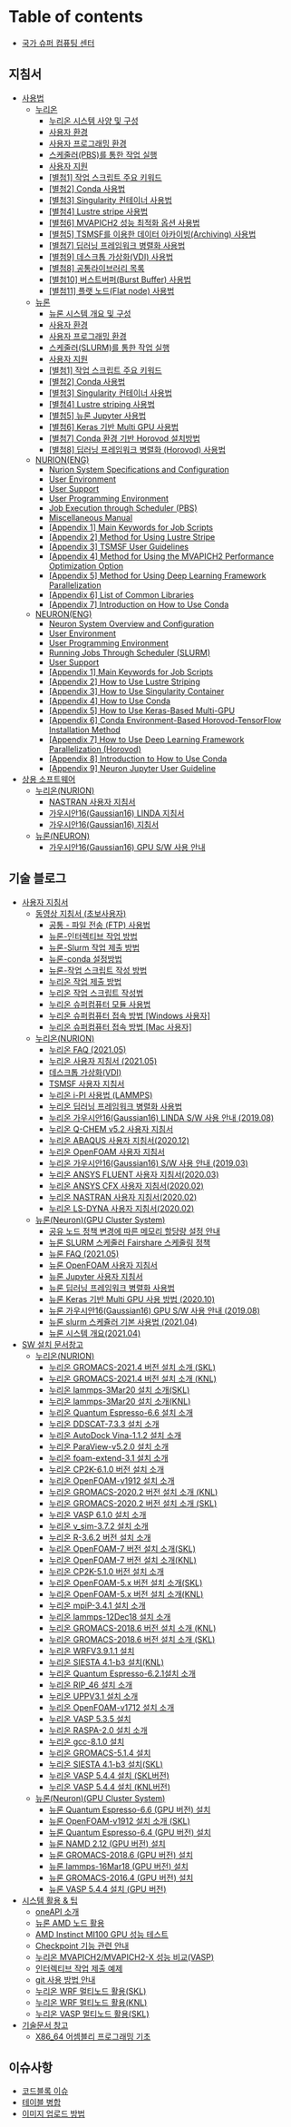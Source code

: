 # Table of contents

* [국가 슈퍼 컴퓨팅 센터](README.md)

## 지침서 <a href="#userguide" id="userguide"></a>

* [사용법](userguide/manual/README.md)
  * [누리온](userguide/manual/nurion/README.md)
    * [누리온 시스템 사양 및 구성](userguide/manual/nurion/nurion-system-overview-and-configuration.md)
    * [사용자 환경](userguide/manual/nurion/user-experience.md)
    * [사용자 프로그래밍 환경](userguide/manual/nurion/user-programming-environment.md)
    * [스케줄러(PBS)를 통한 작업 실행](userguide/manual/nurion/running-jobs-through-scheduler-pbs.md)
    * [사용자 지원](userguide/manual/nurion/user-support.md)
    * [\[별첨1\] 작업 스크립트 주요 키워드](userguide/manual/nurion/appendix-1-main-keywords-for-job-scripts.md)
    * [\[별첨2\] Conda 사용법](userguide/manual/nurion/appendix-2-how-to-use-conda.md)
    * [\[별첨3\] Singularity 컨테이너 사용법](userguide/manual/nurion/appendix-3-how-to-use-singularity-container.md)
    * [\[별첨4\] Lustre stripe 사용법](userguide/manual/nurion/appendix-4-how-to-use-lustre-striping.md)
    * [\[별첨6\] MVAPICH2 성능 최적화 옵션 사용법](userguide/manual/nurion/appendix-6-method-for-using-the-mvapich2-performance-optimization-option.md)
    * [\[별첨5\] TSMSF를 이용한 데이터 아카이빙(Archiving) 사용법](userguide/manual/nurion/appendix-5-tsmsf-user-guidelines.md)
    * [\[별첨7\] 딥러닝 프레임워크 병렬화 사용법](userguide/manual/nurion/appendix-7-method-for-using-deep-learning-framework-parallelization.md)
    * [\[별첨9\] 데스크톱 가상화(VDI) 사용법](userguide/manual/nurion/appendix-9-how-to-use-vdi.md)
    * [\[별첨8\] 공통라이브러리 목록](userguide/manual/nurion/appendix-8-list-of-common-libraries.md)
    * [\[별첨10\] 버스트버퍼(Burst Buffer) 사용법](userguide/manual/nurion/appendix-10-how-to-use-burst-buffer.md)
    * [\[별첨11\] 플랫 노드(Flat node) 사용법](userguide/manual/nurion/appendix-11-how-to-use-flat-node.md)
  * [뉴론](userguide/manual/neuron/README.md)
    * [뉴론 시스템 개요 및 구성](userguide/manual/neuron/neuron-system-overview-and-configuration.md)
    * [사용자 환경](userguide/manual/neuron/user-environment.md)
    * [사용자 프로그래밍 환경](userguide/manual/neuron/user-programming-environment.md)
    * [스케줄러(SLURM)를 통한 작업 실행](userguide/manual/neuron/running-jobs-through-scheduler-slurm.md)
    * [사용자 지원](userguide/manual/neuron/user-support.md)
    * [\[별첨1\] 작업 스크립트 주요 키워드](userguide/manual/neuron/appendix-1-main-keywords-for-job-scripts.md)
    * [\[별첨2\] Conda 사용법](userguide/manual/neuron/appendix-2-how-to-use-conda.md)
    * [\[별첨3\] Singularity 컨테이너 사용법](userguide/manual/neuron/appendix-3-how-to-use-singularity-container.md)
    * [\[별첨4\] Lustre striping 사용법](userguide/manual/neuron/appendix-4-how-to-use-lustre-striping.md)
    * [\[별첨5\] 뉴론 Jupyter 사용법](userguide/manual/neuron/appendix-5-neuron-jupyter-user-guideline.md)
    * [\[별첨6\] Keras 기반 Multi GPU 사용법](userguide/manual/neuron/appendix-6-how-to-use-keras-based-multi-gpu.md)
    * [\[별첨7\] Conda 환경 기반 Horovod 설치방법](userguide/manual/neuron/appendix-7-conda-environment-based-horovod-tensorflow-installation-method.md)
    * [\[별첨8\] 딥러닝 프레임워크 병렬화 (Horovod) 사용법](userguide/manual/neuron/appendix-8-how-to-use-deep-learning-framework-parallelization-horovod.md)
  * [NURION(ENG)](userguide/manual/nurion-eng/README.md)
    * [Nurion System Specifications and Configuration](userguide/manual/nurion-eng/specifications-and-configuration.md)
    * [User Environment](userguide/manual/nurion-eng/user-environment.md)
    * [User Support](userguide/manual/nurion-eng/user-support.md)
    * [User Programming Environment](userguide/manual/nurion-eng/user-programming-environment.md)
    * [Job Execution through Scheduler (PBS)](userguide/manual/nurion-eng/job-execution-through-scheduler-pbs.md)
    * [Miscellaneous Manual](userguide/manual/nurion-eng/miscellaneous-manual.md)
    * [\[Appendix 1\] Main Keywords for Job Scripts](userguide/manual/nurion-eng/appendix-1-main-keywords-for-job-scripts.md)
    * [\[Appendix 2\] Method for Using Lustre Stripe](userguide/manual/nurion-eng/appendix-2-method-for-using-lustre-stripe.md)
    * [\[Appendix 3\] TSMSF User Guidelines](userguide/manual/nurion-eng/appendix-3-tsmsf-user-guidelines.md)
    * [\[Appendix 4\] Method for Using the MVAPICH2 Performance Optimization Option](userguide/manual/nurion-eng/appendix-4-method-for-using-the-mvapich2-performance-optimization-option.md)
    * [\[Appendix 5\] Method for Using Deep Learning Framework Parallelization](userguide/manual/nurion-eng/appendix-5-method-for-using-deep-learning-framework-parallelization.md)
    * [\[Appendix 6\] List of Common Libraries](userguide/manual/nurion-eng/appendix-6-list-of-common-libraries.md)
    * [\[Appendix 7\] Introduction on How to Use Conda](userguide/manual/nurion-eng/appendix-7-introduction-on-how-to-use-conda.md)
  * [NEURON(ENG)](userguide/manual/neuron-eng/README.md)
    * [Neuron System Overview and Configuration](userguide/manual/neuron-eng/neuron-system-overview-and-configuration.md)
    * [User Environment](userguide/manual/neuron-eng/user-environment.md)
    * [User Programming Environment](userguide/manual/neuron-eng/user-programming-environment.md)
    * [Running Jobs Through Scheduler (SLURM)](userguide/manual/neuron-eng/running-jobs-through-scheduler-slurm.md)
    * [User Support](userguide/manual/neuron-eng/user-support.md)
    * [\[Appendix 1\] Main Keywords for Job Scripts](userguide/manual/neuron-eng/appendix-1-main-keywords-for-job-scripts.md)
    * [\[Appendix 2\] How to Use Lustre Striping](userguide/manual/neuron-eng/appendix-2-how-to-use-lustre-striping.md)
    * [\[Appendix 3\] How to Use Singularity Container](userguide/manual/neuron-eng/appendix-3-how-to-use-singularity-container.md)
    * [\[Appendix 4\] How to Use Conda](userguide/manual/neuron-eng/appendix-4-how-to-use-conda.md)
    * [\[Appendix 5\] How to Use Keras-Based Multi-GPU](userguide/manual/neuron-eng/appendix-5-how-to-use-keras-based-multi-gpu.md)
    * [\[Appendix 6\] Conda Environment-Based Horovod-TensorFlow Installation Method](userguide/manual/neuron-eng/appendix-6-conda-environment-based-horovod-tensorflow-installation-method.md)
    * [\[Appendix 7\] How to Use Deep Learning Framework Parallelization (Horovod)](userguide/manual/neuron-eng/appendix-7-how-to-use-deep-learning-framework-parallelization-horovod.md)
    * [\[Appendix 8\] Introduction to How to Use Conda](userguide/manual/neuron-eng/appendix-8-introduction-to-how-to-use-conda.md)
    * [\[Appendix 9\] Neuron Jupyter User Guideline](userguide/manual/neuron-eng/appendix-9-neuron-jupyter-user-guideline.md)
* [상용 소프트웨어](userguide/commercial-software/README.md)
  * [누리온(NURION)](userguide/commercial-software/nurion/README.md)
    * [NASTRAN 사용자 지침서](userguide/commercial-software/nurion/nastran-userguide.md)
    * [가우시안16(Gaussian16) LINDA 지침서](userguide/commercial-software/nurion/gaussian16-linda-userguide.md)
    * [가우시안16(Gaussian16) 지침서](userguide/commercial-software/nurion/gaussian16-userguide.md)
  * [뉴론(NEURON)](userguide/commercial-software/neuron/README.md)
    * [가우시안16(Gaussian16) GPU S/W 사용 안내](userguide/commercial-software/neuron/gaussian16-gpu-sw-userguide.md)

## 기술 블로그 <a href="#blog" id="blog"></a>

* [사용자 지침서](blog/userguide/README.md)
  * [동영상 지침서 (초보사용자)](blog/userguide/video/README.md)
    * [공통 - 파일 전송 (FTP) 사용법](blog/userguide/video/common-file-transfer-usage.md)
    * [뉴론-인터렉티브 작업 방법](blog/userguide/video/neuron-how-to-work-interactive.md)
    * [뉴론-Slurm 작업 제출 방법](blog/userguide/video/neuron-how-to-submit-slurm-jobs.md)
    * [뉴론-conda 설정방법](blog/userguide/video/neuron-how-to-set-up-conda.md)
    * [뉴론-작업 스크립트 작성 방법](blog/userguide/video/neuron-how-to-write-a-job-script.md)
    * [누리온 작업 제출 방법](blog/userguide/video/nurion-how-to-submit-job.md)
    * [누리온 작업 스크립트 작성법](blog/userguide/video/nurion-how-to-write-job-script.md)
    * [누리온 슈퍼컴퓨터 모듈 사용법](blog/userguide/video/nurion-how-to-use-supercomputer-mudule.md)
    * [누리온 슈퍼컴퓨터 접속 방법 \[Windows 사용자\]](blog/userguide/video/nurion-how-to-connect-supercomputer-window-user.md)
    * [누리온 슈퍼컴퓨터 접속 방법 \[Mac 사용자\]](blog/userguide/video/nurion-how-to-connect-supercomputer-mac-user.md)
  * [누리온(NURION)](blog/userguide/nurion/README.md)
    * [누리온 FAQ (2021.05)](blog/userguide/nurion/nurion-faq-2021-05.md)
    * [누리온 사용자 지침서 (2021.05)](blog/userguide/nurion/nurion-userguide-2021-05.md)
    * [데스크톱 가상화(VDI)](blog/userguide/nurion/desktop-virtualization-vdi.md)
    * [TSMSF 사용자 지침서](blog/userguide/nurion/tsmsf-userguide.md)
    * [누리온 i-PI 사용법 (LAMMPS)](blog/userguide/nurion/nurion-i-pi-userguide-lammps.md)
    * [누리온 딥러닝 프레임워크 병렬화 사용법](blog/userguide/nurion/nurion-how-to-use-deep-learning-framework-parallelization.md)
    * [누리온 가우시안16(Gaussian16) LINDA S/W 사용 안내 (2019.08)](blog/userguide/nurion/nurion-gaussian16-linda-sw-guide-2019-08.md)
    * [누리온 Q-CHEM v5.2 사용자 지침서](blog/userguide/nurion/nurion-q-chem-v5-2-userguide.md)
    * [누리온 ABAQUS 사용자 지침서(2020.12)](blog/userguide/nurion/nurion-abaqus-userguide-2020-12.md)
    * [누리온 OpenFOAM 사용자 지침서](blog/userguide/nurion/nurion-openfoam-userguide.md)
    * [누리온 가우시안16(Gaussian16) S/W 사용 안내 (2019.03)](blog/userguide/nurion/nurion-gaussian17-sw-guide-2019-03.md)
    * [누리온 ANSYS FLUENT 사용자 지침서(2020.03)](blog/userguide/nurion/nurion-ansys-fluent-userguide-2020-03.md)
    * [누리온 ANSYS CFX 사용자 지침서(2020.02)](blog/userguide/nurion/nurion-ansys-cfx-userguide-2020-02.md)
    * [누리온 NASTRAN 사용자 지침서(2020.02)](blog/userguide/nurion/nurion-nastran-userguide-2020-02.md)
    * [누리온 LS-DYNA 사용자 지침서(2020.02)](blog/userguide/nurion/nurion-ls-dyna-userguide-2020-02.md)
  * [뉴론(Neuron)(GPU Cluster System)](blog/userguide/neuron/README.md)
    * [공유 노드 정책 변경에 따른 메모리 할당량 설정 안내](blog/userguide/neuron/setting-memory-quota.md)
    * [뉴론 SLURM 스케줄러 Fairshare 스케줄링 정책](blog/userguide/neuron/neuron-fairshare-scheduling-policy-in-slurm-scheduler.md)
    * [뉴론 FAQ (2021.05)](blog/userguide/neuron/neuron-faq-2021-05.md)
    * [뉴론 OpenFOAM 사용자 지침서](blog/userguide/neuron/neuron-openfoam-userguide.md)
    * [뉴론 Jupyter 사용자 지침서](blog/userguide/neuron/neuron-jupyter-userguide.md)
    * [뉴론 딥러닝 프레임워크 병렬화 사용법](blog/userguide/neuron/neuron-how-to-use-deep-learning-framework-parallelization.md)
    * [뉴론 Keras 기반 Multi GPU 사용 방법 (2020.10)](blog/userguide/neuron/neuron-how-to-use-keras-based-multi-gpu-2020-10.md)
    * [뉴론 가우시안16(Gaussian16) GPU S/W 사용 안내 (2019.08)](blog/userguide/neuron/neuron-gaussian16-gpu-sw-userguide-2019-08.md)
    * [뉴론 slurm 스케쥴러 기본 사용법 (2021.04)](blog/userguide/neuron/neuron-slurm-scheduler-basic-usage-2021-04.md)
    * [뉴론 시스템 개요(2021.04)](blog/userguide/neuron/neuron-system-overview-2021-04.md)
* [SW 설치 문서창고](blog/sw-install-doc/README.md)
  * [누리온(NURION)](blog/sw-install-doc/nurion/README.md)
    * [누리온 GROMACS-2021.4 버전 설치 소개 (SKL)](blog/sw-install-doc/nurion/nurion-gromacs-2021-4-install-skl.md)
    * [누리온 GROMACS-2021.4 버전 설치 소개 (KNL)](blog/sw-install-doc/nurion/nurion-gromacs-2021-4-install-knl.md)
    * [누리온 lammps-3Mar20 설치 소개(SKL)](blog/sw-install-doc/nurion/nurion-lammps-3Mar20-install-skl.md)
    * [누리온 lammps-3Mar20 설치 소개(KNL)](<blog/sw-install-doc/nurion/nurion-lammps-3Mar20 install-knl.md>)
    * [누리온 Quantum Espresso-6.6 설치 소개](<blog/sw-install-doc/nurion/nurion-Quantum Espresso-6.6-install.md>)
    * [누리온 DDSCAT-7.3.3 설치 소개](blog/sw-install-doc/nurion/nurion-ddscat-7.3.3-install.md)
    * [누리온 AutoDock Vina-1.1.2 설치 소개](blog/sw-install-doc/nurion/nurion-autodock-vina-1.1.2-install.md)
    * [누리온 ParaView-v5.2.0 설치 소개](blog/sw-install-doc/nurion/nurion-paraview-v5.2.0-install.md)
    * [누리온 foam-extend-3.1 설치 소개](blog/sw-install-doc/nurion/foam-extend-3.1-install.md)
    * [누리온 CP2K-6.1.0 버전 설치 소개](blog/sw-install-doc/nurion/cp2k-6.1.0-install.md)
    * [누리온 OpenFOAM-v1912 설치 소개](blog/sw-install-doc/nurion/nurion-openfoam-v1912-install.md)
    * [누리온 GROMACS-2020.2 버전 설치 소개 (KNL)](blog/sw-install-doc/nurion/gromacs-2020.2-install.md)
    * [누리온 GROMACS-2020.2 버전 설치 소개 (SKL)](blog/sw-install-doc/nurion/gromacs-2020.2-install-skl.md)
    * [누리온 VASP 6.1.0 설치 소개](blog/sw-install-doc/nurion/vasp-6.1.0-install.md)
    * [누리온 v\_sim-3.7.2 설치 소개](blog/sw-install-doc/nurion/v\_sim-3.7.2-install.md)
    * [누리온 R-3.6.2 버전 설치 소개](blog/sw-install-doc/nurion/r-3.6.2-install.md)
    * [누리온 OpenFOAM-7 버전 설치 소개(SKL)](blog/sw-install-doc/nurion/openfoam-7-install-skl.md)
    * [누리온 OpenFOAM-7 버전 설치 소개(KNL)](blog/sw-install-doc/nurion/openfoam-7-install-knl.md)
    * [누리온 CP2K-5.1.0 버전 설치 소개](blog/sw-install-doc/nurion/cp2k-5.1.0-install.md)
    * [누리온 OpenFOAM-5.x 버전 설치 소개(SKL)](blog/sw-install-doc/nurion/openfoam-5.x-install-skl.md)
    * [누리온 OpenFOAM-5.x 버전 설치 소개(KNL)](blog/sw-install-doc/nurion/openfoam-5.x-install-knl.md)
    * [누리온 mpiP-3.4.1 설치 소개](blog/sw-install-doc/nurion/mpip-3.4.1-install.md)
    * [누리온 lammps-12Dec18 설치 소개](blog/sw-install-doc/nurion/lammps-12Dec18-install.md)
    * [누리온 GROMACS-2018.6 버전 설치 소개 (KNL)](blog/sw-install-doc/nurion/gromacs-2018.6-install-knl.md)
    * [누리온 GROMACS-2018.6 버전 설치 소개 (SKL)](blog/sw-install-doc/nurion/gromacs-2018.6-install-skl.md)
    * [누리온 WRFV3.9.1.1 설치](blog/sw-install-doc/nurion/wrfv3.9.1.1-install.md)
    * [누리온 SIESTA 4.1-b3 설치(KNL)](blog/sw-install-doc/nurion/siesta-4.1-b3-install-knl.md)
    * [누리온 Quantum Espresso-6.2.1설치 소개](blog/sw-install-doc/nurion/quantum-espresso-6.2.1-install.md)
    * [누리온 RIP\_46 설치 소개](blog/sw-install-doc/nurion/rip\_46-install.md)
    * [누리온 UPPV3.1 설치 소개](blog/sw-install-doc/nurion/uppv3.1-install.md)
    * [누리온 OpenFOAM-v1712 설치 소개](blog/sw-install-doc/nurion/openfoam-v1712-install.md)
    * [누리온 VASP 5.3.5 설치](blog/sw-install-doc/nurion/vasp-5.3.5-install.md)
    * [누리온 RASPA-2.0 설치 소개](blog/sw-install-doc/nurion/raspa-2.0-install.md)
    * [누리온 gcc-8.1.0 설치](blog/sw-install-doc/nurion/gcc-8.1.0-install.md)
    * [누리온 GROMACS-5.1.4 설치](blog/sw-install-doc/nurion/gromacs-5.1.4-install.md)
    * [누리온 SIESTA 4.1-b3 설치(SKL)](blog/sw-install-doc/nurion/siesta-4.1-b3-install-skl.md)
    * [누리온 VASP 5.4.4 설치 (SKL버전)](blog/sw-install-doc/nurion/vasp-5.4.4-install-skl.md)
    * [누리온 VASP 5.4.4 설치 (KNL버전)](blog/sw-install-doc/nurion/vasp-5.4.4-install-knl.md)
  * [뉴론(Neuron)(GPU Cluster System)](blog/sw-install-doc/neuron/README.md)
    * [뉴론 Quantum Espresso-6.6 (GPU 버전) 설치](blog/sw-install-doc/neuron/neuron-quantum-espresso-6-6-install.md)
    * [뉴론 OpenFOAM-v1912 설치 소개 (SKL)](blog/sw-install-doc/neuron/openfoam-v1912-install-skl.md)
    * [뉴론 Quantum Espresso-6.4 (GPU 버전) 설치](blog/sw-install-doc/neuron/quantum-espresso-6.4-install-gpu.md)
    * [뉴론 NAMD 2.12 (GPU 버전) 설치](blog/sw-install-doc/neuron/namd-2.12-install-gpu.md)
    * [뉴론 GROMACS-2018.6 (GPU 버전) 설치](blog/sw-install-doc/neuron/gromacs-2018.6-install-gpu.md)
    * [뉴론 lammps-16Mar18 (GPU 버전) 설치](blog/sw-install-doc/neuron/lammps-16Mar18-install-gpu.md)
    * [뉴론 GROMACS-2016.4 (GPU 버전) 설치](blog/sw-install-doc/neuron/gromacs-2016.4-install-gpu.md)
    * [뉴론 VASP 5.4.4 설치 (GPU 버전)](blog/sw-install-doc/neuron/vasp-5.4.4-install-gpu.md)
* [시스템 활용 & 팁](blog/usage-tip/README.md)
  * [oneAPI 소개](blog/usage-tip/openapi-about.md)
  * [뉴론 AMD 노드 활용](blog/usage-tip/amd-node-uses.md)
  * [AMD Instinct MI100 GPU 성능 테스트](blog/usage-tip/amd-instinct-mi100-gpu-performance-test.md)
  * [Checkpoint 기능 관련 안내](blog/usage-tip/checkpoint-function-related-information.md)
  * [누리온 MVAPICH2/MVAPICH2-X 성능 비교(VASP)](blog/usage-tip/mvapich2-mvapich2-x-performance-comp-vasp.md)
  * [인터렉티브 작업 제출 예제](blog/usage-tip/interactive-job-submission-example.md)
  * [git 사용 방법 안내](blog/usage-tip/how-to-use-git.md)
  * [누리온 WRF 멀티노드 활용(SKL)](blog/usage-tip/wrf-multi-node-utilization-skl.md)
  * [누리온 WRF 멀티노드 활용(KNL)](blog/usage-tip/wrf-multi-node-utilization-knl.md)
  * [누리온 VASP 멀티노드 활용(SKL)](blog/usage-tip/wrf-multi-node-utilization-skl-1.md)
* [기술문서 창고](blog/technic-doc/README.md)
  * [X86\_64 어셈블리 프로그래밍 기초](blog/technic-doc/x86-64-assembly-programming-basic.md)

## 이슈사항 <a href="#issue" id="issue"></a>

* [코드블록 이슈](issue/codeblock.md)
* [테이블 병합](issue/table-merge.md)
* [이미지 업로드 방법](issue/test.md)
